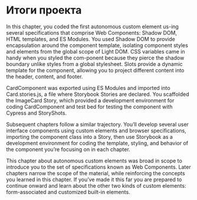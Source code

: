 # Итоги проекта

In this chapter, you coded the first autonomous custom element us-ing several specifications that comprise Web Components: Shadow DOM, HTML templates, and ES Modules. You used Shadow DOM to provide encapsulation around the component template, isolating component styles and elements from the global scope of Light DOM. CSS variables came in handy when you styled the com-ponent because they pierce the shadow boundary unlike styles from a global stylesheet. Slots provide a dynamic template for the component, allowing you to project different content into the header, content, and footer.

CardComponent was exported using ES Modules and imported into Card.stories.js, a file where Storybook Stories are declared. You scaffolded the ImageCard Story, which provided a development environment for coding CardComponent and test bed for testing the component with Cypress and StoryShots.

Subsequent chapters follow a similar trajectory. You’ll develop several user interface components using custom elements and browser specifications, importing the component class into a Story, then use Storybook as a development environment for coding the template, styling, and behavior of the component you’re focusing on in each chapter.

This chapter about autonomous custom elements was broad in scope to introduce you to the set of specifications known as Web Components. Later chapters narrow the scope of the material, while reinforcing the concepts you learned in this chapter. If you’ve made it this far you are prepared to continue onward and learn about the other two kinds of custom elements: form-associated and customized built-in elements.
